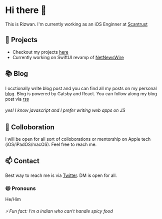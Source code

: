 # Hi there 👋
<!--
**rizwankce/rizwankce** is a ✨ _special_ ✨ repository because its `README.md` (this file) appears on your GitHub profile.

Here are some ideas to get you started:

- 🔭 I’m currently working on ...
- 🌱 I’m currently learning ...
- 👯 I’m looking to collaborate on ...
- 🤔 I’m looking for help with ...
- 💬 Ask me about ...
- 📫 How to reach me: ...
- 😄 Pronouns: ...
- ⚡ Fun fact: ...
-->

This is Rizwan. I'm currently working as an iOS Enginner at [Scantrust](https://www.scantrust.com)


## 🔭 Projects

- Checkout my projects [here](https://rizwan.dev/work.html)
- Currently working on SwiftUI revamp of [NetNewsWire](https://github.com/Ranchero-Software/NetNewsWire)

## 📚 Blog

I occtionally write blog post and you can find all my posts on my personal [blog](https://blog.rizwan.dev).
Blog is powered by Gatsby and React. You can follow along my blog post via [rss](https://blog.rizwan.dev/rss.xml)
###### _yes! I know javascript and I prefer writing web apps on JS_

## 👯 Colloboration

I will be open for all sort of colloborations or mentorship on Apple tech (iOS/iPadOS/macOS). Feel free to reach me.

## 📫 Contact

Best way to reach me is via [Twitter](https://www.twitter.com/rizzu26). DM is open for all.

### 😄 Pronouns
He/Him

###### _⚡ Fun fact: I'm a indian who can't handle spicy food_
